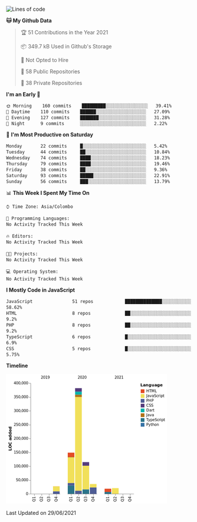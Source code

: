 
<!--START_SECTION:waka-->
![Lines of code](https://img.shields.io/badge/From%20Hello%20World%20I%27ve%20Written-753222%20lines%20of%20code-blue)

**🐱 My Github Data** 

> 🏆 51 Contributions in the Year 2021
 > 
> 📦 349.7 kB Used in Github's Storage 
 > 
> 🚫 Not Opted to Hire
 > 
> 📜 58 Public Repositories 
 > 
> 🔑 38 Private Repositories  
 > 
**I'm an Early 🐤** 

```text
🌞 Morning    160 commits    █████████░░░░░░░░░░░░░░░░   39.41% 
🌆 Daytime    110 commits    ██████░░░░░░░░░░░░░░░░░░░   27.09% 
🌃 Evening    127 commits    ███████░░░░░░░░░░░░░░░░░░   31.28% 
🌙 Night      9 commits      ░░░░░░░░░░░░░░░░░░░░░░░░░   2.22%

```
📅 **I'm Most Productive on Saturday** 

```text
Monday       22 commits     █░░░░░░░░░░░░░░░░░░░░░░░░   5.42% 
Tuesday      44 commits     ██░░░░░░░░░░░░░░░░░░░░░░░   10.84% 
Wednesday    74 commits     ████░░░░░░░░░░░░░░░░░░░░░   18.23% 
Thursday     79 commits     ████░░░░░░░░░░░░░░░░░░░░░   19.46% 
Friday       38 commits     ██░░░░░░░░░░░░░░░░░░░░░░░   9.36% 
Saturday     93 commits     █████░░░░░░░░░░░░░░░░░░░░   22.91% 
Sunday       56 commits     ███░░░░░░░░░░░░░░░░░░░░░░   13.79%

```


📊 **This Week I Spent My Time On** 

```text
⌚︎ Time Zone: Asia/Colombo

💬 Programming Languages: 
No Activity Tracked This Week

🔥 Editors: 
No Activity Tracked This Week

🐱‍💻 Projects: 
No Activity Tracked This Week

💻 Operating System: 
No Activity Tracked This Week

```

**I Mostly Code in JavaScript** 

```text
JavaScript               51 repos            ██████████████░░░░░░░░░░░   58.62% 
HTML                     8 repos             ██░░░░░░░░░░░░░░░░░░░░░░░   9.2% 
PHP                      8 repos             ██░░░░░░░░░░░░░░░░░░░░░░░   9.2% 
TypeScript               6 repos             █░░░░░░░░░░░░░░░░░░░░░░░░   6.9% 
CSS                      5 repos             █░░░░░░░░░░░░░░░░░░░░░░░░   5.75%

```


**Timeline**

![Chart not found](https://raw.githubusercontent.com/ccweerasinghe1994/ccweerasinghe1994/master/charts/bar_graph.png) 


 Last Updated on 29/06/2021
<!--END_SECTION:waka-->
